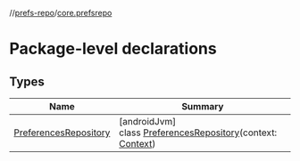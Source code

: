 //[prefs-repo](../../index.md)/[core.prefsrepo](index.md)

# Package-level declarations

## Types

| Name | Summary |
|---|---|
| [PreferencesRepository](-preferences-repository/index.md) | [androidJvm]<br>class [PreferencesRepository](-preferences-repository/index.md)(context: [Context](https://developer.android.com/reference/kotlin/android/content/Context.html)) |
